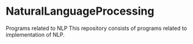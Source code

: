 # NaturalLanguageProcessing
Programs related to NLP
This repository consists of programs related to implementation of NLP.


